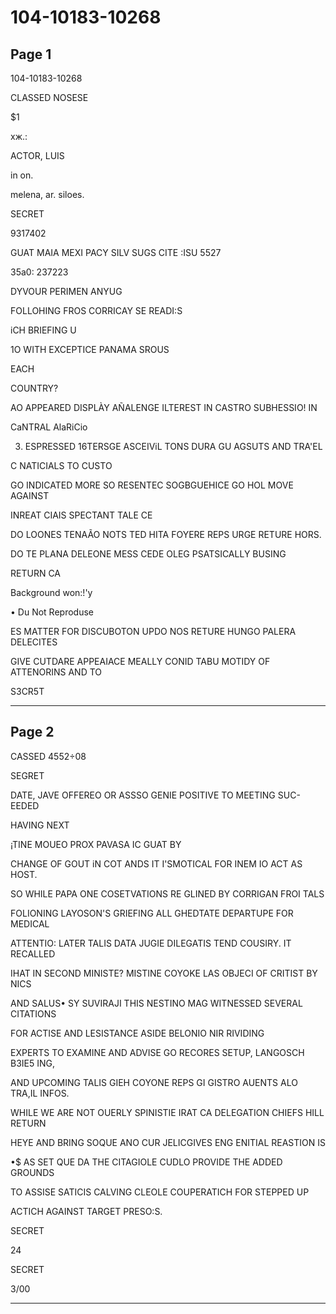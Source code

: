 # 104-10183-10268

## Page 1

104-10183-10268

CLASSED NOSESE

$1

хж.:

ACTOR, LUIS

in on.

melena, ar. siloes.

SECRET

9317402

GUAT MAIA MEXI PACY SILV SUGS CITE :ISU 5527

35a0: 237223

DYVOUR PERIMEN ANYUG

FOLLOHING FROS CORRICAY SE READI:S

iCH BRIEFING U

1O WITH EXCEPTICE PANAMA SROUS

EACH

COUNTRY?

AO APPEARED DISPLÀY AÑALENGE ILTEREST IN CASTRO SUBHESSIO! IN

CaNTRAL AlaRiCio

3. ESPRESSED 16TERSGE ASCEIViL TONS DURA GU AGSUTS AND TRA'EL

C NATICIALS TO CUSTO

GO INDICATED MORE SO RESENTEC SOGBGUEHICE GO HOL MOVE AGAINST

INREAT CIAIS SPECTANT TALE CE

DO LOONES TENAÃO NOTS TED HITA FOYERE REPS URGE RETURE HORS.

DO TE PLANA DELEONE MESS CEDE OLEG PSATSICALLY BUSING

RETURN CA

Background won:!'y

• Du Not Reproduse

ES MATTER FOR DISCUBOTON UPDO NOS RETURE HUNGO PALERA DELECITES

GIVE CUTDARE APPEAIACE MEALLY CONID TABU MOTIDY OF ATTENORINS AND TO

S3CR5T

---

## Page 2

CASSED 4552÷08

SEGRET

DATE, JAVE OFFEREO OR ASSSO GENIE POSITIVE TO MEETING SUC-EEDED

HAVING NEXT

¡TINE MOUEO PROX PAVASA IC GUAT BY

CHANGE OF GOUT iN COT ANDS IT I'SMOTICAL FOR INEM IO ACT AS HOST.

SO WHILE PAPA ONE COSETVATIONS RE GLINED BY CORRIGAN FROI TALS

FOLIONING LAYOSON'S GRIEFING ALL GHEDTATE DEPARTUPE FOR MEDICAL

ATTENTIO: LATER TALIS DATA JUGIE DILEGATIS TEND COUSIRY. IT RECALLED

IHAT IN SECOND MINISTE? MISTINE COYOKE LAS OBJECI OF CRITIST BY NICS

AND SALUS• SY SUVIRAJI THIS NESTINO MAG WITNESSED SEVERAL CITATIONS

FOR ACTISE AND LESISTANCE ASIDE BELONIO NIR RIVIDING

EXPERTS TO EXAMINE AND ADVISE GO RECORES SETUP, LANGOSCH B3IE5 ING,

AND UPCOMING TALIS GIEH COYONE REPS GI GISTRO AUENTS ALO TRA,IL INFOS.

WHILE WE ARE NOT OUERLY SPINISTIE IRAT CA DELEGATION CHIEFS HILL RETURN

HEYE AND BRING SOQUE ANO CUR JELICGIVES ENG ENITIAL REASTION IS

•$ AS SET QUE DA THE CITAGIOLE CUDLO PROVIDE THE ADDED GROUNDS

TO ASSISE SATICIS CALVING CLEOLE COUPERATICH FOR STEPPED UP

ACTICH AGAINST TARGET PRESO:S.

SECRET

24

SECRET

3/00

---

